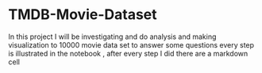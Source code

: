 # TMDB-Movie-Dataset
In this project I will be investigating and do analysis and making visualization to 10000 movie data set to answer some questions every step is illustrated in the notebook , after every step I did there are a markdown cell
